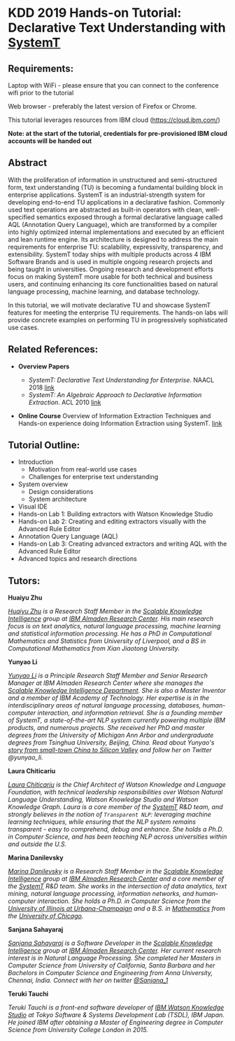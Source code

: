 # KDD 2019 Hands-on Tutorial: Declarative Text Understanding with [SystemT](https://researcher.watson.ibm.com/researcher/view_group.php?id=1264)


## Requirements:

Laptop with WiFi - please ensure that you can connect to the conference wifi prior to the tutorial

Web browser - preferably the latest version of Firefox or Chrome.

This tutorial leverages resources from IBM cloud (https://cloud.ibm.com/)

**Note: at the start of the tutorial, credentials for pre-provisioned  IBM cloud accounts will be handed out**



## Abstract

With the proliferation of information in unstructured and semi-structured form, text understanding (TU) is becoming a fundamental building block in enterprise applications. SystemT is an industrial-strength system for developing end-to-end TU applications in a declarative fashion. Commonly used text operations are abstracted as built-in operators with clean, well-specified semantics exposed through a formal declarative language called AQL (Annotation Query Language), which are transformed by a compiler into highly optimized internal implementations and executed by an efficient and lean runtime engine. Its architecture is designed to address the main requirements for enterprise TU: scalability, expressivity, transparency, and extensibility. SystemT today ships with multiple products across 4 IBM Software Brands and is used in multiple ongoing research projects and being taught in universities. Ongoing research and development efforts focus on making SystemT more usable for both technical and business users, and continuing enhancing its core functionalities based on natural language processing, machine learning, and database technology. 

In this tutorial, we will motivate declarative TU and showcase SystemT features for meeting the enterprise TU requirements. The hands-on labs will provide concrete examples on performing TU in progressively sophisticated use cases.  

## Related References:

- **Overview Papers**
  - *SystemT: Declarative Text Understanding for Enterprise*. NAACL 2018 [link](https://aclweb.org/anthology/papers/N/N18/N18-3010/)
  - *SystemT: An Algebraic Approach to Declarative Information Extraction*. ACL 2010 [link](https://www.aclweb.org/anthology/P10-1014)
  
- **Online Course** Overview of Information Extraction Techniques and Hands-on experience doing Information Extraction using SystemT. [link](https://cognitiveclass.ai/courses/systemt/)


## Tutorial Outline:
- Introduction
    - Motivation from real-world use cases
    - Challenges for enterprise text understanding
- System overview
    - Design considerations
    - System architecture
- Visual IDE
- Hands-on Lab 1: Building extractors with Watson Knowledge Studio
- Hands-on Lab 2: Creating and editing extractors visually with the Advanced Rule Editor
- Annotation Query Language (AQL)
- Hands-on Lab 3: Creating advanced extractors and writing AQL with the Advanced Rule Editor
- Advanced topics and research directions
   
## Tutors:

**Huaiyu Zhu**

*[Huaiyu Zhu](https://www.linkedin.com/in/huaiyu-zhu-075608134/) is a Research Staff Member in the [Scalable Knowledge Intelligence](https://researcher.watson.ibm.com/researcher/view_group.php?id=9820) group at [IBM Almaden Research Center](http://www.research.ibm.com/labs/almaden/index.shtml). His main research focus is on text analytics, natural language processing, machine learning and statistical information processing. He has a PhD in Computational Mathematics and Statistics from University of Liverpool, and a BS in Computational Mathematics from Xian Jiaotong University.*

**Yunyao Li**

*[Yunyao Li](https://researcher.watson.ibm.com/researcher/view.php?person=us-yunyaoli) is a Principle Research Staff Member and Senior Research Manager at  IBM Almaden Research Center where she manages the [Scalable Knowledge Intelligence Department](https://researcher.watson.ibm.com/researcher/view_group.php?id=9820). She is also a Master Inventor and a member of IBM Academy of Technology.  Her expertise is in the interdisciplinary areas of natural language processing, databases, human-computer interaction, and information retrieval.  She is a founding member of SystemT, a state-of-the-art NLP system currently powering multiple IBM products, and numerous projects. She received her PhD and master degrees from  the University of Michigan Ann Arbor and undergraduate degrees from Tsinghua University, Beijing, China.  Read about Yunyao's [story from small-town China to Silicon Valley](https://www.cbronline.com/internet-of-things/cognitive-computing/small-town-china-silicon-valley-giant-amazing-story-one-ibm-researcher/) and follow her on Twitter @yunyao_li.*

**Laura Chiticariu**

*[Laura Chiticariu](https://www.linkedin.com/in/laura-chiticariu/) is the Chief Architect of Watson Knowledge and Language Foundation, with technical leadership responsibilities over Watson Natural Language Understanding, Watson Knowledge Studio and Watson Knowledge Graph. Laura is a core member of the [SystemT](http://researcher.watson.ibm.com/researcher/view_group.php?id=1264) R&D team, and strongly believes in the notion of `Transparent NLP`: leveraging machine learning techniques, while ensuring that the NLP system remains transparent - easy to comprehend, debug and enhance. She holds a Ph.D. in Computer Science, and has been teaching NLP across universities within and outside the U.S.*

**Marina Danilevsky**

*[Marina Danilevsky](https://www.linkedin.com/in/marina-danilevsky-a083b63/) is a Research Staff Member in the [Scalable Knowledge Intelligence](https://researcher.watson.ibm.com/researcher/view_group.php?id=9820) group at [IBM Almaden Research Center](http://www.research.ibm.com/labs/almaden/index.shtml) and a core member of the [SystemT](http://researcher.watson.ibm.com/researcher/view_group.php?id=1264) R&D team. She works in the intersection of data analytics, text mining, natural language processing, information networks, and human-computer interaction. She holds a Ph.D. in Computer Science from the [University of Illinois at Urbana-Champaign](http://www.cs.illinois.edu/) and a B.S. in [Mathematics](http://math.uchicago.edu/) from the [University of Chicago](https://www.uchicago.edu/).*

**Sanjana Sahayaraj**

*[Sanjana Sahayaraj](https://www.linkedin.com/in/sanjana-sahayaraj/) is a Software Developer in the [Scalable Knowledge Intelligence](https://researcher.watson.ibm.com/researcher/view_group.php?id=9820) group at [IBM Almaden Research Center](http://www.research.ibm.com/labs/almaden/index.shtml). Her current research interest is in Natural Language Processing. She completed her Masters in Computer Science from University of California, Santa Barbara and her Bachelors in Computer Science and Engineering from Anna University, Chennai, India. Connect with her on twitter [@Sanjana_1](https://twitter.com/Sanjana_1)*

**Teruki Tauchi**

*Teruki Tauchi is a front-end software developer of [IBM Watson Knowledge Studio](https://www.ibm.com/cloud/watson-knowledge-studio) at Tokyo Software & Systems Development Lab (TSDL), IBM Japan. He joined IBM after obtaining a Master of Engineering degree in Computer Science from University College London in 2015.*




